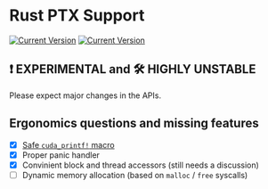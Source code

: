 # Rust PTX Support
[![Current Version](https://img.shields.io/crates/v/ptx-support.svg)](https://crates.io/crates/ptx-support)
[![Current Version](https://img.shields.io/crates/v/ptx-support-macros.svg)](https://crates.io/crates/ptx-support-macros)

## ❗️ EXPERIMENTAL and 🛠 HIGHLY UNSTABLE
Please expect major changes in the APIs.

## Ergonomics questions and missing features
- [x] [Safe `cuda_printf!` macro](examples/cuda-println/src/main.rs#L10)
- [x] Proper panic handler
- [x] Convinient block and thread accessors (still needs a discussion)
- [ ] Dynamic memory allocation (based on `malloc` / `free` syscalls)
